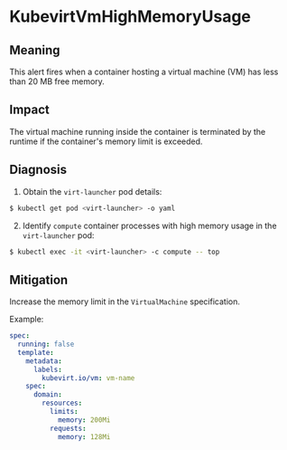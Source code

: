 # KubevirtVmHighMemoryUsage
<!-- edited by apinnick, Nov 2022 -->

## Meaning

This alert fires when a container hosting a virtual machine (VM) has less than 20 MB free memory.

## Impact

The virtual machine running inside the container is terminated by the runtime if the container's memory limit is exceeded.

## Diagnosis

1. Obtain the `virt-launcher` pod details:
```bash
$ kubectl get pod <virt-launcher> -o yaml
```

2. Identify `compute` container processes with high memory usage in the `virt-launcher` pod:
```bash
$ kubectl exec -it <virt-launcher> -c compute -- top
```

## Mitigation

Increase the memory limit in the `VirtualMachine` specification.

Example:
```yaml
spec:
  running: false
  template:
    metadata:
      labels:
        kubevirt.io/vm: vm-name
    spec:
      domain:
        resources:
          limits:
            memory: 200Mi
          requests:
            memory: 128Mi
```
